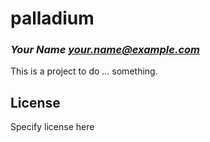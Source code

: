 # palladium
### _Your Name <your.name@example.com>_

This is a project to do ... something.

## License

Specify license here

